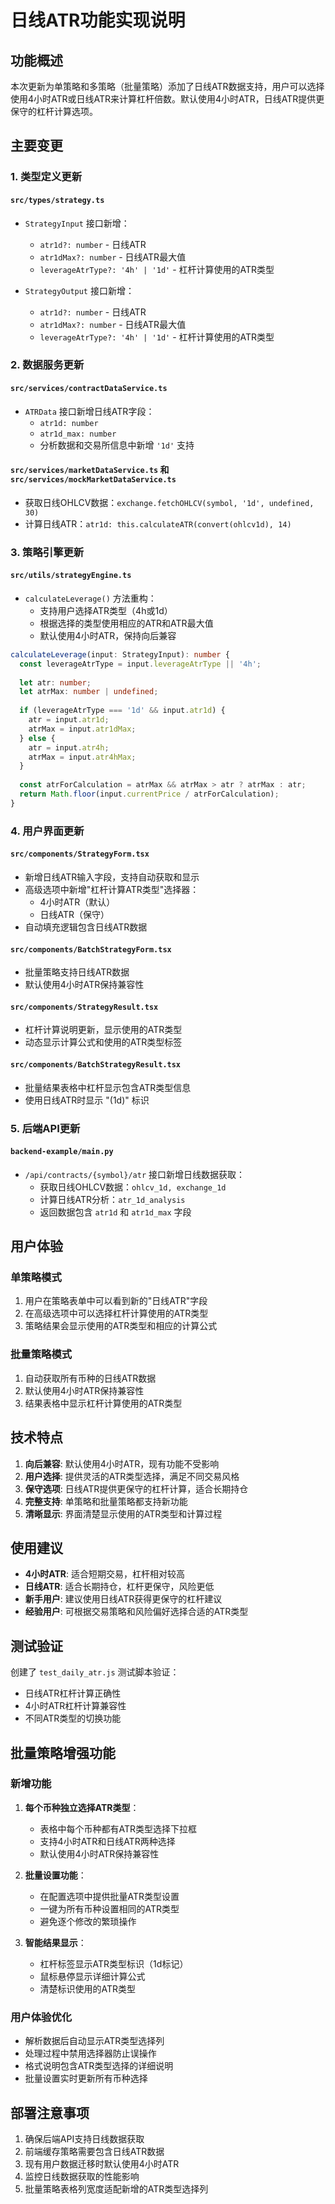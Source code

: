 # 日线ATR功能实现说明

## 功能概述

本次更新为单策略和多策略（批量策略）添加了日线ATR数据支持，用户可以选择使用4小时ATR或日线ATR来计算杠杆倍数。默认使用4小时ATR，日线ATR提供更保守的杠杆计算选项。

## 主要变更

### 1. 类型定义更新

#### `src/types/strategy.ts`
- `StrategyInput` 接口新增：
  - `atr1d?: number` - 日线ATR
  - `atr1dMax?: number` - 日线ATR最大值
  - `leverageAtrType?: '4h' | '1d'` - 杠杆计算使用的ATR类型

- `StrategyOutput` 接口新增：
  - `atr1d?: number` - 日线ATR
  - `atr1dMax?: number` - 日线ATR最大值
  - `leverageAtrType?: '4h' | '1d'` - 杠杆计算使用的ATR类型

### 2. 数据服务更新

#### `src/services/contractDataService.ts`
- `ATRData` 接口新增日线ATR字段：
  - `atr1d: number`
  - `atr1d_max: number`
  - 分析数据和交易所信息中新增 `'1d'` 支持

#### `src/services/marketDataService.ts` 和 `src/services/mockMarketDataService.ts`
- 获取日线OHLCV数据：`exchange.fetchOHLCV(symbol, '1d', undefined, 30)`
- 计算日线ATR：`atr1d: this.calculateATR(convert(ohlcv1d), 14)`

### 3. 策略引擎更新

#### `src/utils/strategyEngine.ts`
- `calculateLeverage()` 方法重构：
  - 支持用户选择ATR类型（4h或1d）
  - 根据选择的类型使用相应的ATR和ATR最大值
  - 默认使用4小时ATR，保持向后兼容

```typescript
calculateLeverage(input: StrategyInput): number {
  const leverageAtrType = input.leverageAtrType || '4h';
  
  let atr: number;
  let atrMax: number | undefined;
  
  if (leverageAtrType === '1d' && input.atr1d) {
    atr = input.atr1d;
    atrMax = input.atr1dMax;
  } else {
    atr = input.atr4h;
    atrMax = input.atr4hMax;
  }
  
  const atrForCalculation = atrMax && atrMax > atr ? atrMax : atr;
  return Math.floor(input.currentPrice / atrForCalculation);
}
```

### 4. 用户界面更新

#### `src/components/StrategyForm.tsx`
- 新增日线ATR输入字段，支持自动获取和显示
- 高级选项中新增"杠杆计算ATR类型"选择器：
  - 4小时ATR（默认）
  - 日线ATR（保守）
- 自动填充逻辑包含日线ATR数据

#### `src/components/BatchStrategyForm.tsx`
- 批量策略支持日线ATR数据
- 默认使用4小时ATR保持兼容性

#### `src/components/StrategyResult.tsx`
- 杠杆计算说明更新，显示使用的ATR类型
- 动态显示计算公式和使用的ATR类型标签

#### `src/components/BatchStrategyResult.tsx`
- 批量结果表格中杠杆显示包含ATR类型信息
- 使用日线ATR时显示 "(1d)" 标识

### 5. 后端API更新

#### `backend-example/main.py`
- `/api/contracts/{symbol}/atr` 接口新增日线数据获取：
  - 获取日线OHLCV数据：`ohlcv_1d, exchange_1d`
  - 计算日线ATR分析：`atr_1d_analysis`
  - 返回数据包含 `atr1d` 和 `atr1d_max` 字段

## 用户体验

### 单策略模式
1. 用户在策略表单中可以看到新的"日线ATR"字段
2. 在高级选项中可以选择杠杆计算使用的ATR类型
3. 策略结果会显示使用的ATR类型和相应的计算公式

### 批量策略模式
1. 自动获取所有币种的日线ATR数据
2. 默认使用4小时ATR保持兼容性
3. 结果表格中显示杠杆计算使用的ATR类型

## 技术特点

1. **向后兼容**: 默认使用4小时ATR，现有功能不受影响
2. **用户选择**: 提供灵活的ATR类型选择，满足不同交易风格
3. **保守选项**: 日线ATR提供更保守的杠杆计算，适合长期持仓
4. **完整支持**: 单策略和批量策略都支持新功能
5. **清晰显示**: 界面清楚显示使用的ATR类型和计算过程

## 使用建议

- **4小时ATR**: 适合短期交易，杠杆相对较高
- **日线ATR**: 适合长期持仓，杠杆更保守，风险更低
- **新手用户**: 建议使用日线ATR获得更保守的杠杆建议
- **经验用户**: 可根据交易策略和风险偏好选择合适的ATR类型

## 测试验证

创建了 `test_daily_atr.js` 测试脚本验证：
- 日线ATR杠杆计算正确性
- 4小时ATR杠杆计算兼容性
- 不同ATR类型的切换功能

## 批量策略增强功能

### 新增功能
1. **每个币种独立选择ATR类型**：
   - 表格中每个币种都有ATR类型选择下拉框
   - 支持4小时ATR和日线ATR两种选择
   - 默认使用4小时ATR保持兼容性

2. **批量设置功能**：
   - 在配置选项中提供批量ATR类型设置
   - 一键为所有币种设置相同的ATR类型
   - 避免逐个修改的繁琐操作

3. **智能结果显示**：
   - 杠杆标签显示ATR类型标识（1d标记）
   - 鼠标悬停显示详细计算公式
   - 清楚标识使用的ATR类型

### 用户体验优化
- 解析数据后自动显示ATR类型选择列
- 处理过程中禁用选择器防止误操作
- 格式说明包含ATR类型选择的详细说明
- 批量设置实时更新所有币种选择

## 部署注意事项

1. 确保后端API支持日线数据获取
2. 前端缓存策略需要包含日线ATR数据
3. 现有用户数据迁移时默认使用4小时ATR
4. 监控日线数据获取的性能影响
5. 批量策略表格列宽度适配新增的ATR类型选择列
